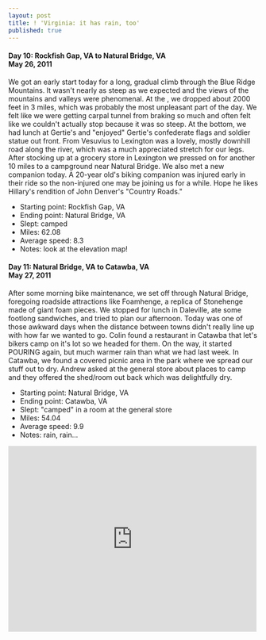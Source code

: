 ```yaml
---
layout: post
title: ! 'Virginia: it has rain, too'
published: true
---
```

#### Day 10: Rockfish Gap, VA to Natural Bridge, VA<br/>May 26, 2011

We got an early start today for a long, gradual climb through the Blue Ridge
Mountains. It wasn't nearly as steep as we expected and the views of the
mountains and valleys were phenomenal. At the , we dropped about 2000 feet in 3
miles, which was probably the most unpleasant part of the day. We felt like we
were getting carpal tunnel from braking so much and often felt like we couldn't
actually stop because it was so steep.  At the bottom, we had lunch at Gertie's
and "enjoyed" Gertie's confederate flags and soldier statue out front. From
Vesuvius to Lexington was a lovely, mostly downhill road along the river, which
was a much appreciated stretch for our legs. After stocking up at a grocery
store in Lexington we pressed on for another 10 miles to a campground near
Natural Bridge.  We also met a new companion today. A 20-year old's biking
companion was injured early in their ride so the non-injured one may be joining
us for a while. Hope he likes Hillary's rendition of John Denver's "Country
Roads."

* Starting point: Rockfish Gap, VA
* Ending point: Natural Bridge, VA
* Slept: camped
* Miles: 62.08
* Average speed: 8.3
* Notes: look at the elevation map!


#### Day 11: Natural Bridge, VA to Catawba, VA<br/>May 27, 2011

After some morning bike maintenance, we set off through Natural Bridge,
foregoing roadside attractions like Foamhenge, a replica of Stonehenge made of
giant foam pieces. We stopped for lunch in Daleville, ate some footlong
sandwiches, and tried to plan our afternoon. Today was one of those awkward
days when the distance between towns didn't really line up with how far we
wanted to go. Colin found a restaurant in Catawba that let's bikers camp on
it's lot so we headed for them.  On the way, it started POURING again, but much
warmer rain than what we had last week. In Catawba, we found a covered picnic
area in the park where we spread our stuff out to dry. Andrew asked at the
general store about places to camp and they offered the shed/room out back
which was delightfully dry.

* Starting point: Natural Bridge, VA
* Ending point: Catawba, VA
* Slept: "camped" in a room at the general store
* Miles: 54.04
* Average speed: 9.9
* Notes: rain, rain...

<iframe src="https://www.flickr.com/photos/123683527@N06/13921744332/in/set-72157644168770475/player/" width="500" height="375" frameborder="0" allowfullscreen webkitallowfullscreen mozallowfullscreen oallowfullscreen msallowfullscreen></iframe>
